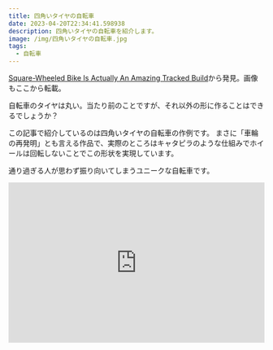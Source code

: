 ```yaml
---
title: 四角いタイヤの自転車
date: 2023-04-20T22:34:41.598938
description: 四角いタイヤの自転車を紹介します。
image: /img/四角いタイヤの自転車.jpg
tags:
  - 自転車
---
```

[Square-Wheeled Bike Is Actually An Amazing Tracked Build](https://hackaday.com/2023/04/13/square-wheeled-bike-is-actually-an-amazing-tracked-build/)から発見。画像もここから転載。

自転車のタイヤは丸い。当たり前のことですが、それ以外の形に作ることはできるでしょうか？

この記事で紹介しているのは四角いタイヤの自転車の作例です。
まさに「車輪の再発明」とも言える作品で、実際のところはキャタピラのような仕組みでホイールは回転しないことでこの形状を実現しています。

通り過ぎる人が思わず振り向いてしまうユニークな自転車です。

<iframe width="100%" height="315" src="https://www.youtube.com/embed/hKyNqc1p2iw" title="YouTube video player" frameborder="0" allow="accelerometer; autoplay; clipboard-write; encrypted-media; gyroscope; picture-in-picture" allowfullscreen></iframe>

